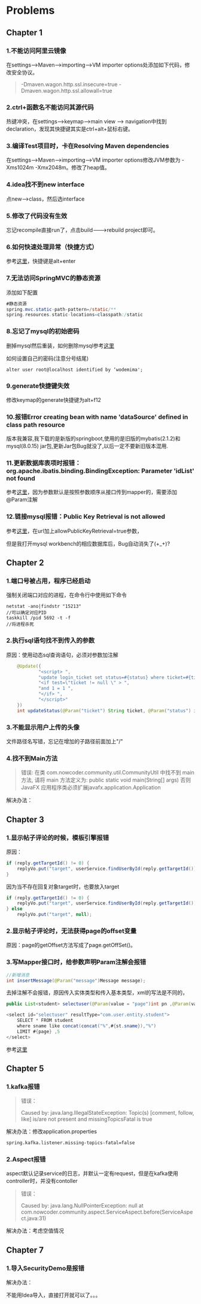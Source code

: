 # Problems

## Chapter 1

### 1.不能访问阿里云镜像

在settings-->Maven-->importing-->VM importer options处添加如下代码，修改安全协议。

> -Dmaven.wagon.http.ssl.insecure=true -Dmaven.wagon.http.ssl.allowall=true

### 2.ctrl+函数名不能访问其源代码

热键冲突，在settings-->keymap-->main view --> navigation中找到declaration，发现其快捷键其实是ctrl+alt+鼠标右键。

### 3.编译Test项目时，卡在Resolving Maven dependencies

在settings-->Maven-->importing-->VM importer options修改JVM参数为 -Xms1024m -Xmx2048m。修改了heap值。

### 4.idea找不到new interface

点new-->class，然后选interface

### 5.修改了代码没有生效

忘记recompile直接run了，点击build--->rebuild project即可。

### 6.如何快速处理异常（快捷方式）

参考[这里](https://blog.csdn.net/a200822146085/article/details/92805214)，快捷键是alt+enter

### 7.无法访问SpringMVC的静态资源

添加如下配置

```java
#静态资源
spring.mvc.static-path-pattern=/static/**
spring.resources.static-locations=classpath:/static
```

### 8.忘记了mysql的初始密码

删掉mysql然后重装，如何删除mysql参考[这里](https://jingyan.baidu.com/article/47a29f24ba369bc0142399db.html)

如何设置自己的密码(注意分号结尾)

```
alter user root@localhost identified by ‘wodemima';
```

### 9.generate快捷键失效

修改keymap的generate快捷键为alt+f12

### 10.报错Error creating bean with name 'dataSource' defined in class path resource

版本我兼容,我下载的是新版的springboot,使用的是旧版的mybatis(2.1.2)和mysql(8.0.15) jar包,更新Jar包Bug就没了,以后一定不要新旧版本混用.

### 11.更新数据库表项时报错：org.apache.ibatis.binding.BindingException: Parameter 'idList' not found

参考[这里](https://blog.csdn.net/qq_28379809/article/details/83342196?depth_1-utm_source=distribute.pc_relevant.none-task-blog-BlogCommendFromBaidu-1&utm_source=distribute.pc_relevant.none-task-blog-BlogCommendFromBaidu-1)，因为参数默认是按照参数顺序从接口传到mapper的，需要添加@Param注解

### 12.链接mysql报错：Public Key Retrieval is not allowed

参考[这里](https://www.jianshu.com/p/a1d262143919)，在url加上allowPublicKeyRetrieval=true参数，

但是我打开mysql workbench的相应数据库后，Bug自动消失了(+_+)?

## Chapter 2

### 1.端口号被占用，程序已经启动

强制关闭端口对应的进程，在命令行中使用如下命令

```
netstat -ano|findstr "15213"
//可以确定对应PID
taskkill /pid 5692 -t -f
//将进程杀死
```

### 2.执行sql语句找不到传入的参数

原因：使用动态sql查询语句，必须对参数加注解

```java
    @Update({
            "<script> ",
            "update login_ticket set status=#{status} where ticket=#{ticket} ",
            "<if test=\"ticket != null \" > ",
            "and 1 = 1 ",
            "</if> ",
            "</script>"
    })
    int updateStatus(@Param("ticket") String ticket, @Param("status") int status);
```

### 3.不能显示用户上传的头像

文件路径名写错，忘记在增加的子路径前面加上"/"

### 4.找不到Main方法

>错误: 在类 com.nowcoder.community.util.CommunityUtil 中找不到 main 方法, 请将 main 方法定义为:
>   public static void main(String[] args)
>否则 JavaFX 应用程序类必须扩展javafx.application.Application

解决办法：

## Chapter 3

### 1.显示帖子评论的时候，模板引擎报错

原因：

```java
if (reply.getTargetId() != 0) {
	replyVo.put("target", userService.findUserById(reply.getTargetId()));
} 
```

因为当不存在回复对象target时，也要放入target

```java
if (reply.getTargetId() != 0) {
    replyVo.put("target", userService.findUserById(reply.getTargetId()));
} else
    replyVo.put("target", null);
```

### 2.显示帖子评论时，无法获得page的offset变量

原因：page的getOffset方法写成了page.getOffSet()。

### 3.写Mapper接口时，给参数声明Param注解会报错

```java
//新增消息
int insertMessage(@Param("message")Message message);
```

去掉注解不会报错，原因传入实体类型和传入基本类型，xml的写法是不同的，

```java
public List<student> selectuser(@Param(value = "page")int pn ,@Param(value = "st")student student);

<select id="selectuser" resultType="com.user.entity.student">
    SELECT * FROM student
    where sname like concat(concat("%",#{st.sname}),"%")
    LIMIT #{page} ,5
</select>
```

参考[这里](https://www.cnblogs.com/goloving/p/9241449.html)

## Chapter 5

### 1.kafka报错

>错误：
>
>Caused by: java.lang.IllegalStateException: Topic(s) [comment, follow, like] is/are not present and missingTopicsFatal is true

解决办法：修改application.properties

```xml
spring.kafka.listener.missing-topics-fatal=false
```

### 2.Aspect报错

aspect默认记录service的日志，并默认一定有request，但是在kafka使用controller时，并没有contoller

>错误：
>
>Caused by: java.lang.NullPointerException: null
>	at com.nowcoder.community.aspect.ServiceAspect.before(ServiceAspect.java:31)

解决办法：考虑空值情况

## Chapter 7

### 1.导入SecurityDemo是报错

解决办法：

不能用Idea导入，直接打开就可以了。。。

